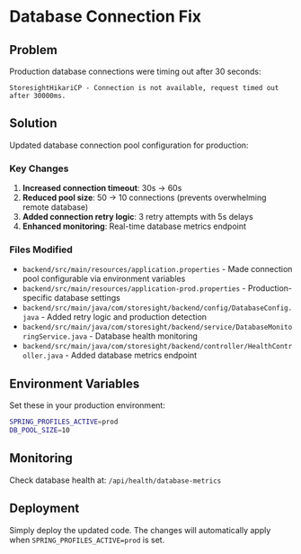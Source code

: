 # Database Connection Fix

## Problem
Production database connections were timing out after 30 seconds:
```
StoresightHikariCP - Connection is not available, request timed out after 30000ms.
```

## Solution
Updated database connection pool configuration for production:

### Key Changes
1. **Increased connection timeout**: 30s → 60s
2. **Reduced pool size**: 50 → 10 connections (prevents overwhelming remote database)
3. **Added connection retry logic**: 3 retry attempts with 5s delays
4. **Enhanced monitoring**: Real-time database metrics endpoint

### Files Modified
- `backend/src/main/resources/application.properties` - Made connection pool configurable via environment variables
- `backend/src/main/resources/application-prod.properties` - Production-specific database settings
- `backend/src/main/java/com/storesight/backend/config/DatabaseConfig.java` - Added retry logic and production detection
- `backend/src/main/java/com/storesight/backend/service/DatabaseMonitoringService.java` - Database health monitoring
- `backend/src/main/java/com/storesight/backend/controller/HealthController.java` - Added database metrics endpoint

## Environment Variables
Set these in your production environment:
```bash
SPRING_PROFILES_ACTIVE=prod
DB_POOL_SIZE=10
```

## Monitoring
Check database health at: `/api/health/database-metrics`

## Deployment
Simply deploy the updated code. The changes will automatically apply when `SPRING_PROFILES_ACTIVE=prod` is set. 